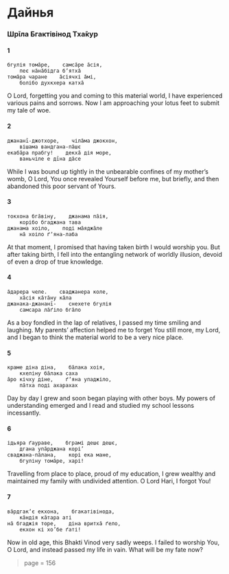 # Дайнья

### Шрīла Бгактівінод Тха̄кур

#### 1

    бгулія тома̄ре,    самса̄ре а̄сія,
        пеє на̄на̄бідга бʼятха̄
    тома̄ра чаране    а̄сіячхі а̄мі,
        болібо духкхера катха̄

O Lord, forgetting you and coming to this material world, I have experienced various pains and sorrows. Now I am approaching your lotus feet to submit my tale of woe.

#### 2

    джананī-джотхоре,    чіла̄ма джокхон,
        вішама вандгана-па̄шє
    екаба̄ра прабгу!    декха̄ дія море,
        ваньчіле е дīна да̄се

While I was bound up tightly in the unbearable confines of my mother’s womb, O Lord, You once revealed Yourself before me, but briefly, and then abandoned this poor servant of Yours.

#### 3

    токхона бга̄віну,    джанама па̄ія,
        корібо бгаджана тава
    джанама хоіло,    поді ма̄яджа̄ле
        на̄ хоіло ґʼяна-лаба

At that moment, I promised that having taken birth I would worship you. But after taking birth, I fell into the entangling network of worldly illusion, devoid of even a drop of true knowledge.

#### 4

    а̄дарера челе.    сваджанера коле,
        ха̄сія ка̄та̄ну ка̄ла
    джанака-джананī-    снехете бгулія
        самсара ла̄ґіло бга̄ло

As a boy fondled in the lap of relatives, I passed my time smiling and laughing. My parents’ affection helped me to forget You still more, my Lord, and I began to think the material world to be a very nice place.

#### 5

    краме діна діна,    ба̄лака хоія,
        кхеліну ба̄лака саха
    а̄ро кічху діне,    ґʼяна упаджіло,
        па̄тха поді ахарахах

Day by day I grew and soon began playing with other boys. My powers of understanding emerged and I read and studied my school lessons incessantly.

#### 6

    ідьяра ґаураве,    бграмі дешє дешє,
        дгана упа̄рджана корі’
    сваджана-па̄лана,    корі ека мане,
        бгуліну тома̄ре, харі!

Travelling from place to place, proud of my education, I grew wealthy and maintained my family with undivided attention. O Lord Hari, I forgot You!

#### 7

    ва̄рдгакʼє екхона,    бгакатівінода,
        ка̄ндія ка̄тара аті
    на̄ бгаджія торе,    діна вритха̄ ґело,
        екхон кі хо’бе ґаті!

Now in old age, this Bhakti Vinod very sadly weeps. I failed to worship You, O Lord, and instead passed my life in vain. What will be my fate now?


> page = 156